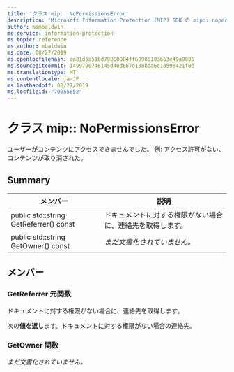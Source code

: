 ```yaml
---
title: 'クラス mip:: NoPermissionsError'
description: 'Microsoft Information Protection (MIP) SDK の mip:: nopermissionserror クラスについて説明します。'
author: msmbaldwin
ms.service: information-protection
ms.topic: reference
ms.author: mbaldwin
ms.date: 08/27/2019
ms.openlocfilehash: ca81d5a51bd79860884ff60906103663e49a9005
ms.sourcegitcommit: 1499790746145d40d667d138baa6e18598421f0e
ms.translationtype: MT
ms.contentlocale: ja-JP
ms.lasthandoff: 08/27/2019
ms.locfileid: "70055852"
---
```

# <a name="class-mipnopermissionserror"></a>クラス mip:: NoPermissionsError 
ユーザーがコンテンツにアクセスできませんでした。 例: アクセス許可がない、コンテンツが取り消された。
  
## <a name="summary"></a>Summary
 メンバー                        | 説明                                
--------------------------------|---------------------------------------------
public std::string GetReferrer() const  |  ドキュメントに対する権限がない場合に、連絡先を取得します。
public std::string GetOwner() const  | _まだ文書化されていません。_
  
## <a name="members"></a>メンバー
  
### <a name="getreferrer-function"></a>GetReferrer 元関数
ドキュメントに対する権限がない場合に、連絡先を取得します。

  
次の**値を返し**ます。ドキュメントに対する権限がない場合の連絡先。
  
### <a name="getowner-function"></a>GetOwner 関数
_まだ文書化されていません。_
